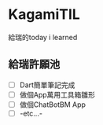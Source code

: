 # KagamiTIL
 給瑞的today i learned

 ## 給瑞許願池
 * [ ] Dart簡單筆記完成
 * [ ] 做個App萬用工具箱雛形
 * [ ] 做個ChatBotBM App
 * [ ] -etc...-